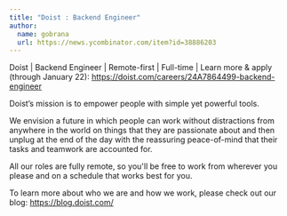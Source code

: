 ```yaml
---
title: "Doist : Backend Engineer"
author:
  name: gobrana
  url: https://news.ycombinator.com/item?id=38886203
---
```

Doist | Backend Engineer | Remote-first | Full-time | Learn more &amp; apply (through January 22): <a href="https:&#x2F;&#x2F;doist.com&#x2F;careers&#x2F;24A7864499-backend-engineer" rel="nofollow">https:&#x2F;&#x2F;doist.com&#x2F;careers&#x2F;24A7864499-backend-engineer</a>

Doist’s mission is to empower people with simple yet powerful tools.

We envision a future in which people can work without distractions from anywhere in the world on things that they are passionate about and then unplug at the end of the day with the reassuring peace-of-mind that their tasks and teamwork are accounted for.

All our roles are fully remote, so you&#x27;ll be free to work from wherever you please and on a schedule that works best for you.

To learn more about who we are and how we work, please check out our blog: <a href="https:&#x2F;&#x2F;blog.doist.com&#x2F;" rel="nofollow">https:&#x2F;&#x2F;blog.doist.com&#x2F;</a>

